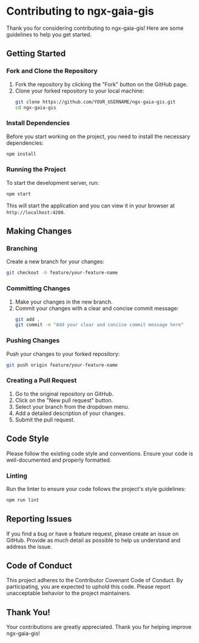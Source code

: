
# Contributing to ngx-gaia-gis

Thank you for considering contributing to ngx-gaia-gis! Here are some guidelines to help you get started.

## Getting Started

### Fork and Clone the Repository
1. Fork the repository by clicking the "Fork" button on the GitHub page.
2. Clone your forked repository to your local machine:
    ```sh
    git clone https://github.com/YOUR_USERNAME/ngx-gaia-gis.git
    cd ngx-gaia-gis
    ```

### Install Dependencies
Before you start working on the project, you need to install the necessary dependencies:
```sh
npm install
```

### Running the Project
To start the development server, run:
```sh
npm start
```
This will start the application and you can view it in your browser at `http://localhost:4200`.

## Making Changes

### Branching
Create a new branch for your changes:
```sh
git checkout -b feature/your-feature-name
```

### Committing Changes
1. Make your changes in the new branch.
2. Commit your changes with a clear and concise commit message:
    ```sh
    git add .
    git commit -m "Add your clear and concise commit message here"
    ```

### Pushing Changes
Push your changes to your forked repository:
```sh
git push origin feature/your-feature-name
```

### Creating a Pull Request
1. Go to the original repository on GitHub.
2. Click on the "New pull request" button.
3. Select your branch from the dropdown menu.
4. Add a detailed description of your changes.
5. Submit the pull request.

## Code Style
Please follow the existing code style and conventions. Ensure your code is well-documented and properly formatted.

### Linting
Run the linter to ensure your code follows the project's style guidelines:
```sh
npm run lint
```

## Reporting Issues
If you find a bug or have a feature request, please create an issue on GitHub. Provide as much detail as possible to help us understand and address the issue.

## Code of Conduct
This project adheres to the Contributor Covenant Code of Conduct. By participating, you are expected to uphold this code. Please report unacceptable behavior to the project maintainers.

## Thank You!
Your contributions are greatly appreciated. Thank you for helping improve ngx-gaia-gis!
